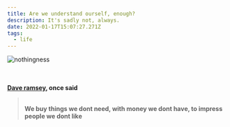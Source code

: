 ```yaml
---
title: Are we understand ourself, enough?
description: It's sadly not, always.
date: 2022-01-17T15:07:27.271Z
tags:
  - life
---
```

![nothingness](/images/uploads/download.png "nothingness")

\
\
**[Dave ramsey](https://www.ramseysolutions.com/), once said**

> \
> **We buy things we dont need, with money we dont have, to impress people we dont like**